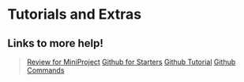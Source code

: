 # Tutorials and Extras

## Links to more help!
>[Review for MiniProject](https://www.youtube.com/watch?v=rHEtfj92vso&feature=youtu.be)
>[Github for Starters](https://www.youtube.com/watch?v=0fKg7e37bQE&t=278s)
>[Github Tutorial](https://www.youtube.com/watch?v=eL_0Ok_Gkas)
>[Github Commands](https://github.com/joshnh/Git-Commands)

